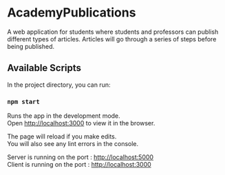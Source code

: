 # AcademyPublications

A web application for students where students and professors can publish different types of articles. Articles will go through a series of steps before being published.

## Available Scripts

In the project directory, you can run:

### `npm start`

Runs the app in the development mode.<br>
Open [http://localhost:3000](http://localhost:3000) to view it in the browser.

The page will reload if you make edits.<br>
You will also see any lint errors in the console.

Server is running on the port : [http://localhost:5000](http://localhost:5000) <br>
Client is running on the port : [http://localhost:3000](http://localhost:3000)
